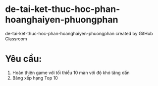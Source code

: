 # de-tai-ket-thuc-hoc-phan-hoanghaiyen-phuongphan
de-tai-ket-thuc-hoc-phan-hoanghaiyen-phuongphan created by GitHub Classroom

# Yêu cầu:
1. Hoàn thiện game với tối thiểu 10 màn với độ khó tăng dần
2. Bảng xếp hạng Top 10
